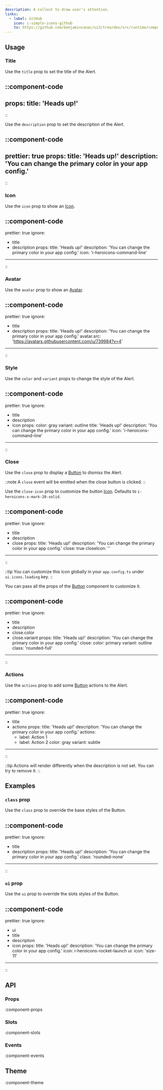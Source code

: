 ```yaml
---
description: A callout to draw user's attention.
links:
  - label: GitHub
    icon: i-simple-icons-github
    to: https://github.com/benjamincanac/ui3/tree/dev/src/runtime/components/Alert.vue
---
```


## Usage

### Title

Use the `title` prop to set the title of the Alert.

::component-code
---
props:
  title: 'Heads up!'
---
::

Use the `description` prop to set the description of the Alert.

::component-code
---
prettier: true
props:
  title: 'Heads up!'
  description: 'You can change the primary color in your app config.'
---
::

### Icon

Use the `icon` prop to show an [Icon](/components/icon).

::component-code
---
prettier: true
ignore:
  - title
  - description
props:
  title: 'Heads up!'
  description: 'You can change the primary color in your app config.'
  icon: 'i-heroicons-command-line'
---
::

### Avatar

Use the `avatar` prop to show an [Avatar](/components/avatar).

::component-code
---
prettier: true
ignore:
  - title
  - description
props:
  title: 'Heads up!'
  description: 'You can change the primary color in your app config.'
  avatar.src: 'https://avatars.githubusercontent.com/u/739984?v=4'
---
::

### Style

Use the `color` and `variant` props to change the style of the Alert.

::component-code
---
prettier: true
ignore:
  - title
  - description
  - icon
props:
  color: gray
  variant: outline
  title: 'Heads up!'
  description: 'You can change the primary color in your app config.'
  icon: 'i-heroicons-command-line'
---
::

### Close

Use the `close` prop to display a [Button](/components/button) to dismiss the Alert.

::note
A `close` event will be emitted when the close button is clicked.
::

Use the `close-icon` prop to customize the button [Icon](/components/icon). Defaults to `i-heroicons-x-mark-20-solid`.

::component-code
---
prettier: true
ignore:
  - title
  - description
  - close
props:
  title: 'Heads up!'
  description: 'You can change the primary color in your app config.'
  close: true
  closeIcon: ''
---
::

::tip
You can customize this icon globally in your `app.config.ts` under `ui.icons.loading` key.
::

You can pass all the props of the [Button](/components/button) component to customize it.

::component-code
---
prettier: true
ignore:
  - title
  - description
  - close.color
  - close.variant
props:
  title: 'Heads up!'
  description: 'You can change the primary color in your app config.'
  close:
    color: primary
    variant: outline
    class: 'rounded-full'
---
::

### Actions

Use the `actions` prop to add some [Button](/components/button) actions to the Alert.

::component-code
---
prettier: true
ignore:
  - title
  - actions
props:
  title: 'Heads up!'
  description: 'You can change the primary color in your app config.'
  actions:
    - label: Action 1
    - label: Action 2
      color: gray
      variant: subtle
---
::

::tip
Actions will render differently when the description is not set. You can try to remove it.
::

## Examples

### `class` prop

Use the `class` prop to override the base styles of the Button.

::component-code
---
prettier: true
ignore:
  - title
  - description
props:
  title: 'Heads up!'
  description: 'You can change the primary color in your app config.'
  class: 'rounded-none'
---
::

### `ui` prop

Use the `ui` prop to override the slots styles of the Button.

::component-code
---
prettier: true
ignore:
  - ui
  - title
  - description
  - icon
props:
  title: 'Heads up!'
  description: 'You can change the primary color in your app config.'
  icon: i-heroicons-rocket-launch
  ui:
    icon: 'size-11'
---
::

## API

### Props

:component-props

### Slots

:component-slots

### Events

:component-events

## Theme

:component-theme
